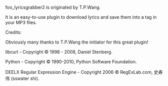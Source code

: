 foo\_lyricsgrabber2 is originated by T.P.Wang.

It is an easy-to-use plugin to download lyrics and save them into a tag in your MP3 files.

Credits:

Obviously many thanks to T.P.Wang the initiator for this great plugin!


libcurl - Copyright © 1998 - 2008, Daniel Stenberg.

Python - Copyright © 1990-2010, Python Software Foundation.

DEELX Regular Expression Engine - Copyright 2006 © RegExLab.com, 史寿伟 (sswater shi).